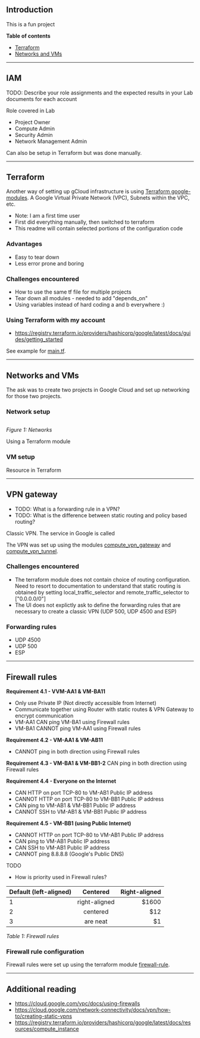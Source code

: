 
## Introduction

This is a fun project

**Table of contents**
- [Terraform](###Terraform)
- [Networks and VMs](###Networks-and-VMs)


---
## IAM

TODO: Describe your role assignments and the expected results in your Lab documents for each account

Role covered in Lab
- Project Owner
- Compute Admin
- Security Admin
- Network Management Admin

Can also be setup in Terraform but was done manually. 

---
## Terraform

Another way of setting up gCloud infrastructure is using [Terraform google-modules](https://registry.terraform.io/namespaces/terraform-google-modules). A Google Virtual Private Network (VPC), Subnets within the VPC, etc. 

- Note: I am a first time user
- First did everything manually, then switched to terraform 
- This readme will contain selected portions of the configuration code 

### Advantages
- Easy to tear down
- Less error prone and boring

### Challenges encountered
- How to use the same tf file for multiple projects
- Tear down all modules - needed to add "depends_on"
- Using variables instead of hard coding a and b everywhere :) 

### Using Terraform with my account 

- https://registry.terraform.io/providers/hashicorp/google/latest/docs/guides/getting_started

See example for [main.tf](https://registry.terraform.io/modules/terraform-google-modules/network/google/latest). 

---
## Networks and VMs

The ask was to create two projects in Google Cloud and set up networking for those two projects. 

### Network setup

```
```
_Figure 1: Networks_

Using a Terraform module

### VM setup

Resource in Terraform

---
## VPN gateway

- TODO: What is a forwarding rule in a VPN?
- TODO: What is the difference between static routing and policy based routing? 

Classic VPN. The service in Google is called 

The VPN was set up using the modules [compute_vpn_gateway](https://registry.terraform.io/providers/hashicorp/google/latest/docs/resources/compute_vpn_gateway) and [compute_vpn_tunnel](https://registry.terraform.io/providers/hashicorp/google/latest/docs/resources/compute_vpn_tunnel).

### Challenges encountered
- The terraform module does not contain choice of routing configuration. Need to resort to documentation to understand that static routing is obtained by setting local_traffic_selector and remote_traffic_selector to ["0.0.0.0/0"]
- The UI does not explictly ask to define the forwarding rules that are necessary to create a classic VPN (UDP 500, UDP 4500 and ESP)

### Forwarding rules
- UDP 4500 
- UDP 500
- ESP 

---
## Firewall rules
**Requirement 4.1 - VVM-AA1 & VM-BA11**
- Only use Private IP (Not directly accessible from Internet)
- Communicate together using Router with static routes & VPN Gateway to encrypt communication
- VM-AA1 CAN ping VM-BA1 using Firewall rules
- VM-BA1 CANNOT ping VM-AA1 using Firewall rules

**Requirement 4.2 - VM-AA1 & VM-AB11**
- CANNOT ping in both direction using Firewall rules

**Requirement 4.3 - VM-BA1 & VM-BB1-2**
CAN ping in both direction using Firewall rules

**Requirement 4.4 - Everyone on the Internet**
- CAN HTTP on port TCP-80 to VM-AB1 Public IP address
- CANNOT HTTP on port TCP-80 to VM-BB1 Public IP address
- CAN ping to VM-AB1 & VM-BB1 Public IP address
- CANNOT SSH to VM-AB1 & VM-BB1 Public IP address

**Requirement 4.5 - VM-BB1 (using Public Internet)**
- CANNOT HTTP on port TCP-80 to VM-AB1 Public IP address
- CAN ping to VM-AB1 Public IP address
- CAN SSH to VM-AB1 Public IP address
- CANNOT ping 8.8.8.8 (Google's Public DNS)


TODO
- How is priority used in Firewall rules? 


| Default (left-aligned)        | Centered           | Right-aligned  |
| ------------- |:-------------:| -----:|
| 1      | right-aligned | $1600 |
| 2      | centered      |   $12 |
| 3 | are neat      |    $1 |
_Table 1: Firewall rules_

### Firewall rule configuration
Firewall rules were set up using the terraform module [firewall-rule](https://registry.terraform.io/modules/terraform-google-modules/network/google/latest/submodules/firewall-rules). 

---
## Additional reading
- https://cloud.google.com/vpc/docs/using-firewalls
- https://cloud.google.com/network-connectivity/docs/vpn/how-to/creating-static-vpns
- https://registry.terraform.io/providers/hashicorp/google/latest/docs/resources/compute_instance